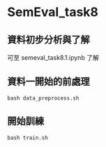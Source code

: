 # SemEval_task8

## 資料初步分析與了解

可至 semeval_task8.1.ipynb 了解

## 資料一開始的前處理

```bash=
bash data_preprocess.sh
```

## 開始訓練

```bash=
bash train.sh
```

